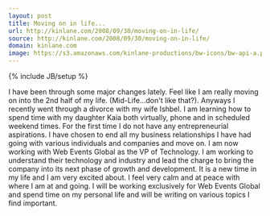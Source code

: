 ```yaml
---
layout: post
title: Moving on in life...
url: http://kinlane.com/2008/09/30/moving-on-in-life/
source: http://kinlane.com/2008/09/30/moving-on-in-life/
domain: kinlane.com
image: https://s3.amazonaws.com/kinlane-productions/bw-icons/bw-api-a.png
---
```

{% include JB/setup %}<p>
     I have been through some major changes lately. Feel like I am really moving on into the 2nd half of my life. (Mid-Life...don't like that?). Anyways I recently went through a divorce with my wife Ishbel. I am learning how to spend time with my daughter Kaia both virtually, phone and in scheduled weekend times. For the first time I do not have any entrepreneurial aspirations. I have chosen to end all my business relationships I have had going with various individuals and companies and move on. I am now working with Web Events Global as the VP of Technology. I am working to understand their technology and industry and lead the charge to bring the company into its next phase of growth and development. It is a new time in my life and I am very excited about. I feel very calm and at peace with where I am at and going. I will be working exclusively for Web Events Global and spend time on my personal life and will be writing on various topics I find important.
</p>